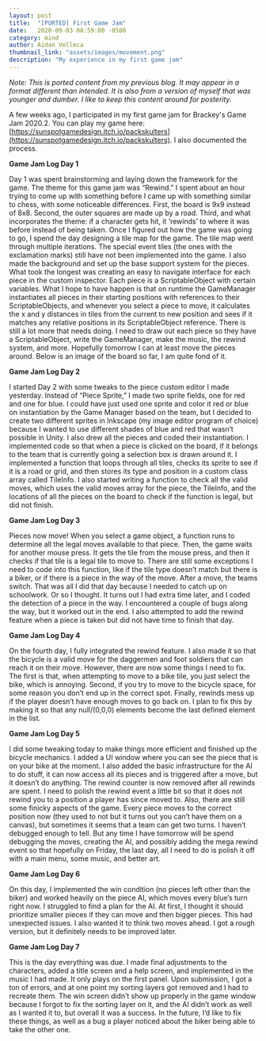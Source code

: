 ```yaml
---
layout: post
title:  "[PORTED] First Game Jam"
date:   2020-09-03 08:59:00 -0500
category: mind
author: Aidan Velleca
thumbnail_link: "assets/images/movement.png"
description: "My experience in my first game jam"
---
```

*Note: This is ported content from my previous blog. It may appear in a format different than intended. It is also from a version of myself that was younger and dumber. I like to keep this content around for posterity.*

A few weeks ago, I participated in my first game jam for Brackey's Game Jam 2020.2. You can play my game here: [https://sunspotgamedesign.itch.io/packskulters](https://sunspotgamedesign.itch.io/packskulters). I also documented the process.

**Game Jam Log Day 1**

Day 1 was spent brainstorming and laying down the framework for the game. The theme for this game jam was “Rewind.” I spent about an hour trying to come up with something before I came up with something similar to chess, with some noticeable differences. First, the board is 9x9 instead of 8x8. Second, the outer squares are made up by a road. Third, and what incorporates the theme: if a character gets hit, it ‘rewinds’ to where it was before instead of being taken. Once I figured out how the game was going to go, I spend the day designing a tile map for the game. The tile map went through multiple iterations. The special event tiles (the ones with the exclamation marks) still have not been implemented into the game. I also made the background and set up the base support system for the pieces. What took the longest was creating an easy to navigate interface for each piece in the custom inspector. Each piece is a ScriptableObject with certain variables. What I hope to have happen is that on runtime the GameManager instantiates all pieces in their starting positions with references to their ScriptableObjects, and whenever you select a piece to move, it calculates the x and y distances in tiles from the current to new position and sees if it matches any relative positions in its ScriptableObject reference. There is still a lot more that needs doing. I need to draw out each piece so they have a ScriptableObject, write the GameManager, make the music, the rewind system, and more. Hopefully tomorrow I can at least move the pieces around. Below is an image of the board so far, I am quite fond of it.

**Game Jam Log Day 2**

I started Day 2 with some tweaks to the piece custom editor I made yesterday. Instead of “Piece Sprite,” I made two sprite fields, one for red and one for blue. I could have just used one sprite and color it red or blue on instantiation by the Game Manager based on the team, but I decided to create two different sprites in Inkscape (my image editor program of choice) because I wanted to use different shades of blue and red that wasn’t possible in Unity. I also drew all the pieces and coded their instantiation. I implemented code so that when a piece is clicked on the board, if it belongs to the team that is currently going a selection box is drawn around it. I implemented a function that loops through all tiles, checks its sprite to see if it is a road or grid, and then stores its type and position in a custom class array called TileInfo. I also started writing a function to check all the valid moves, which uses the valid moves array for the piece, the TileInfo, and the locations of all the pieces on the board to check if the function is legal, but did not finish.

**Game Jam Log Day 3**

Pieces now move! When you select a game object, a function runs to determine all the legal moves available to that piece. Then, the game waits for another mouse press. It gets the tile from the mouse press, and then it checks if that tile is a legal tile to move to. There are still some exceptions I need to code into this function, like if the tile type doesn’t match but there is a biker, or if there is a piece in the way of the move. After a move, the teams switch. That was all I did that day because I needed to catch up on schoolwork. Or so I thought. It turns out I had extra time later, and I coded the detection of a piece in the way. I encountered a couple of bugs along the way, but it worked out in the end. I also attempted to add the rewind feature when a piece is taken but did not have time to finish that day.

**Game Jam Log Day 4**

On the fourth day, I fully integrated the rewind feature. I also made it so that the bicycle is a valid move for the daggermen and foot soldiers that can reach it on their move. However, there are now some things I need to fix. The first is that, when attempting to move to a bike tile, you just select the bike, which is annoying. Second, if you try to move to the bicycle space, for some reason you don’t end up in the correct spot. Finally, rewinds mess up if the player doesn’t have enough moves to go back on. I plan to fix this by making it so that any null/(0,0,0) elements become the last defined element in the list.

**Game Jam Log Day 5**

I did some tweaking today to make things more efficient and finished up the bicycle mechanics. I added a UI window where you can see the piece that is on your bike at the moment. I also added the basic infrastructure for the AI to do stuff, it can now access all its pieces and is triggered after a move, but it doesn’t do anything. The rewind counter is now removed after all rewinds are spent. I need to polish the rewind event a little bit so that it does not rewind you to a position a player has since moved to. Also, there are still some finicky aspects of the game. Every piece moves to the correct position now (they used to not but it turns out you can’t have them on a canvas), but sometimes it seems that a team can get two turns. I haven’t debugged enough to tell. But any time I have tomorrow will be spend debugging the moves, creating the AI, and possibly adding the mega rewind event so that hopefully on Friday, the last day, all I need to do is polish it off with a main menu, some music, and better art.

**Game Jam Log Day 6**

On this day, I implemented the win condition (no pieces left other than the biker) and worked heavily on the piece AI, which moves every blue’s turn right now. I struggled to find a plan for the AI. At first, I thought it should prioritize smaller pieces if they can move and then bigger pieces. This had unexpected issues. I also wanted it to think two moves ahead. I got a rough version, but it definitely needs to be improved later.

**Game Jam Log Day 7**

This is the day everything was due. I made final adjustments to the characters, added a title screen and a help screen, and implemented in the music I had made. It only plays on the first panel. Upon submission, I got a ton of errors, and at one point my sorting layers got removed and I had to recreate them. The win screen didn’t show up properly in the game window because I forgot to fix the sorting layer on it, and the AI didn’t work as well as I wanted it to, but overall it was a success. In the future, I’d like to fix these things, as well as a bug a player noticed about the biker being able to take the other one.
